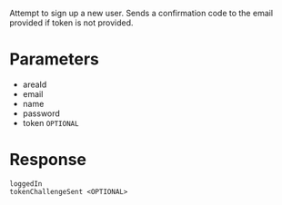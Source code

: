 Attempt to sign up a new user. Sends a confirmation code to the email provided if token is not provided.

# Parameters
- areaId
- email
- name
- password
- token `OPTIONAL`

# Response
```
loggedIn
tokenChallengeSent <OPTIONAL>
```